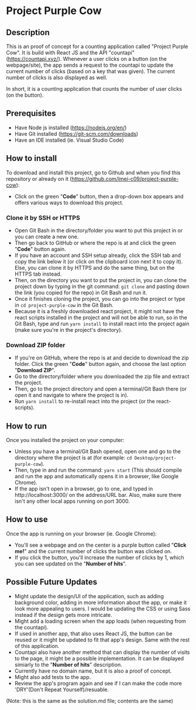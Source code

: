 # Project Purple Cow

## Description
This is an proof of concept for a counting application called "Project Purple Cow". It is build with React JS and the API "countapi" (https://countapi.xyz/). Whenever a user clicks on a button (on the webpage/site), the app sends a request to the countapi to update the current number of clicks (based on a key that was given). The current number of clicks is also displayed as well.

In short, it is a counting application that counts the number of user clicks (on the button).

## Prerequisites
- Have Node js installed (https://nodejs.org/en/)
- Have Git installed (https://git-scm.com/downloads)
- Have an IDE installed (ie. Visual Studio Code)

## How to install
To download and install this project, go to Github and when you find this repository or already on it (https://github.com/lmei-c09/project-purple-cow):
- Click on the green "**Code**" button, then a drop-down box appears and offers various ways to download this project.

### Clone it by SSH or HTTPS
- Open Git Bash in the directory/folder you want to put this project in or you can create a new one.
- Then go back to GitHub or where the repo is at and click the green "**Code**" button again.
- If you have an account and SSH setup already, click the SSH tab and copy the link below it (or click on the clipboard icon next it to copy it). Else, you can clone it by HTTPS and do the same thing, but on the HTTPS tab instead.
- Then, on the directory you want to put the project in, you can clone the project down by typing in the git command: `git clone` and pasting down the link (you copied for the repo) in Git Bash and run it.
- Once it finishes cloning the project, you can go into the project or type in `cd project-purple-cow` in the Git Bash.
- Because it is a freshly downloaded react project, it might not have the react scripts installed in the project and will not be able to run, so in the Git Bash, type and run `yarn install` to install react into the project again (make sure you're in the project's directory).

### Download ZIP folder
- If you're on GitHub, where the repo is at and decide to download the zip folder. Click the green "**Code**" button again, and choose the last option "**Download ZIP**".
- Go to the directory/folder where you downloaded the zip file and extract the project.
- Then, go to the project directory and open a terminal/Git Bash there (or open it and navigate to where the project is in).
- Run `yarn install` to re-install react into the project (or the react-scripts).

## How to run
Once you installed the project on your computer:
- Unless you have a terminal/Git Bash opened, open one and go to the directory where the project is at (for example: `cd Desktop/project-purple-cow`). 
- Then, type in and run the command: `yarn start` (This should compile and run the app and automatically opens it in a browser, like Google Chrome). 
- If the app isn't open in a browser, go to one, and typed in http://localhost:3000/ on the address/URL bar. Also, make sure there isn't any other local apps running on port 3000.

## How to use
Once the app is running on your browser (ie. Google Chrome):
- You'll see a webpage and on the center is a purple button called "**Click me!**" and the current number of clicks the button was clicked on. 
- If you click the button, you'll increase the number of clicks by 1, which you can see updated on the "**Number of hits**".

## Possible Future Updates
- Might update the design/UI of the application, such as adding background color, adding in more information about the app, or make it look more appealing to users. I would be updating the CSS or using Sass instead if the design gets more intricate.
- Might add a loading screen when the app loads (when requesting from the countapi).
- If used in another app, that also uses React JS, the button can be reused or it might be updated to fit that app's design. Same with the rest of this application.
- Countapi also have another method that can display the number of visits to the page, it might be a possible implementation. It can be displayed simiarly to the "**Number of hits**" description.
- Currently have no domain name, but it is also a proof of concept.
- Might also add tests to the app.
- Review the app's program again and see if I can make the code more 'DRY'(Don't Repeat Yourself)/resuable.

(Note: this is the same as the solution.md file; contents are the same)
